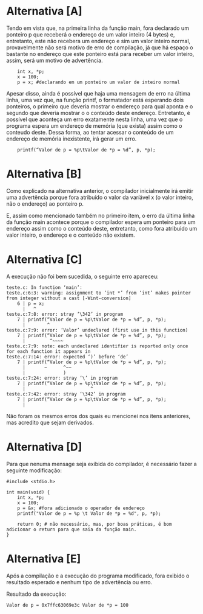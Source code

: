 # Alternativa [A]

Tendo em vista que, na primeira linha da função main, fora declarado um ponteiro p que receberá o endereço de um valor inteiro (4 bytes) e, entretanto, este não recebera um endereço e sim um valor inteiro normal, provavelmente não será motivo de erro de compilação, já que há espaço o bastante no endereço que este ponteiro está para receber um valor inteiro, assim, será um motivo de advertência.

```
    int x, *p;
    x = 100;
    p = x; #declarando em um ponteiro um valor de inteiro normal
```

Apesar disso, ainda é possível que haja uma mensagem de erro na última linha, uma vez que, na função printf, o formatador está esperando dois ponteiros, o primeiro que deveria mostrar o endereço para qual aponta e o segundo que deveria mostrar o o conteúdo deste endereço. Entretanto, é possível que aconteça um erro exatamente nesta linha, uma vez que o programa espera um endereço de memória (que exista) assim como o conteudo deste. Dessa forma, ao tentar acessar o conteúdo de um endereço de memória inexistente, irá gerar um erro.

```
    printf(“Valor de p = %p\tValor de *p = %d”, p, *p);
```

# Alternativa [B]

Como explicado na alternativa anterior, o compilador inicialmente irá emitir uma advertência porque fora atribuído o valor da varíável x (o valor inteiro, não o endereço) ao ponteiro p. 

E, assim como mencionado também no primeiro item, o erro da  última linha da função main acontece porque o compilador espera um ponteiro para um endereço assim como o conteúdo deste, entretanto, como fora atribuido um valor inteiro, o endereço e o conteúdo não existem. 

# Alternativa [C]

A execução não foi bem sucedida, o seguinte erro apareceu:

```
teste.c: In function ‘main’:
teste.c:6:3: warning: assignment to ‘int *’ from ‘int’ makes pointer from integer without a cast [-Wint-conversion]
    6 | p = x;
      |   ^
teste.c:7:8: error: stray ‘\342’ in program
    7 | printf(“Valor de p = %p\tValor de *p = %d”, p, *p);
      |        ^
teste.c:7:9: error: ‘Valor’ undeclared (first use in this function)
    7 | printf(“Valor de p = %p\tValor de *p = %d”, p, *p);
      |         ^~~~~
teste.c:7:9: note: each undeclared identifier is reported only once for each function it appears in
teste.c:7:14: error: expected ‘)’ before ‘de’
    7 | printf(“Valor de p = %p\tValor de *p = %d”, p, *p);
      |       ~      ^~~
      |              )
teste.c:7:24: error: stray ‘\’ in program
    7 | printf(“Valor de p = %p\tValor de *p = %d”, p, *p);
      |                        ^
teste.c:7:42: error: stray ‘\342’ in program
    7 | printf(“Valor de p = %p\tValor de *p = %d”, p, *p);
      |           
```

Não foram os mesmos erros dos quais eu mencionei nos itens anteriores, mas acredito que sejam derivados.

# Alternativa [D]

Para que nenuma mensage seja exibida do compilador, é necessário fazer a seguinte modificação:

```
#include <stdio.h>

int main(void) {
    int x, *p;
    x = 100;
    p = &x; #fora adicionado o operador de endereço
    printf("Valor de p = %p \t Valor de *p = %d", p, *p);

    return 0; # não necessário, mas, por boas práticas, é bom adicionar o return para que saia da função main.
}
```

# Alternativa [E]

Após a compilação e a execução do programa modificado, fora exibido o resultado esperado e nenhum tipo de advertência ou erro.

Resultado da execução:

```
Valor de p = 0x7ffc63069e3c	Valor de *p = 100
```